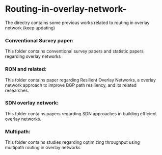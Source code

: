 # Routing-in-overlay-network-
The directry contains some previous works related to routing in overlay network (keep updating)

### Conventional Survey paper:<br/>
This folder contains conventional survey papers and statistic papers regarding overlay networks

### RON and related:<br/>
This folder contains paper regarding Resilient Overlay Networks, a overlay network approach to improve BGP path resiliency, and its related researches.

### SDN overlay network:<br/>
This folder contains papers regarding SDN approaches in building efficient overlay networks.

### Multipath:<br/>
This folder contains studies regarding optimizing throughput using multipath routing in overlay networks
